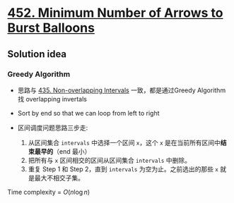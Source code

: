 # [452. Minimum Number of Arrows to Burst Balloons](https://leetcode.com/problems/minimum-number-of-arrows-to-burst-balloons/)

## Solution idea

### Greedy Algorithm 

* 思路与 [435. Non-overlapping Intervals](https://leetcode.com/problems/non-overlapping-intervals/) 一致，都是通过Greedy Algorithm 找 overlapping invertals

* Sort by end so that we can loop from left to right

* 区间调度问题思路三步走:
    1. 从区间集合 `intervals` 中选择一个区间 `x`，这个 `x` 是在当前所有区间中**结束最早的**（end 最小）
    2. 把所有与 `x` 区间相交的区间从区间集合 `intervals` 中删除。
    3. 重复 Step 1 和 Step 2，直到 `intervals` 为空为止。之前选出的那些 `x` 就是最大不相交子集。

Time complexity = $O(n\log n)$